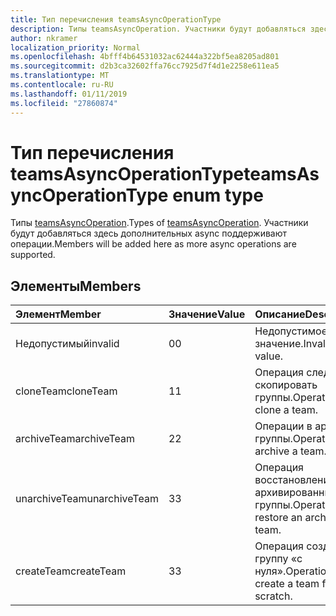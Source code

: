 ```yaml
---
title: Тип перечисления teamsAsyncOperationType
description: Типы teamsAsyncOperation. Участники будут добавляться здесь дополнительных async поддерживают операции.
author: nkramer
localization_priority: Normal
ms.openlocfilehash: 4bfff4b64531032ac62444a322bf5ea8205ad801
ms.sourcegitcommit: d2b3ca32602ffa76cc7925d7f4d1e2258e611ea5
ms.translationtype: MT
ms.contentlocale: ru-RU
ms.lasthandoff: 01/11/2019
ms.locfileid: "27860874"
---
```

# <a name="teamsasyncoperationtype-enum-type"></a><span data-ttu-id="0c9b9-104">Тип перечисления teamsAsyncOperationType</span><span class="sxs-lookup"><span data-stu-id="0c9b9-104">teamsAsyncOperationType enum type</span></span>



<span data-ttu-id="0c9b9-105">Типы [teamsAsyncOperation](teamsasyncoperation.md).</span><span class="sxs-lookup"><span data-stu-id="0c9b9-105">Types of [teamsAsyncOperation](teamsasyncoperation.md).</span></span> <span data-ttu-id="0c9b9-106">Участники будут добавляться здесь дополнительных async поддерживают операции.</span><span class="sxs-lookup"><span data-stu-id="0c9b9-106">Members will be added here as more async operations are supported.</span></span>

## <a name="members"></a><span data-ttu-id="0c9b9-107">Элементы</span><span class="sxs-lookup"><span data-stu-id="0c9b9-107">Members</span></span>

| <span data-ttu-id="0c9b9-108">Элемент</span><span class="sxs-lookup"><span data-stu-id="0c9b9-108">Member</span></span> | <span data-ttu-id="0c9b9-109">Значение</span><span class="sxs-lookup"><span data-stu-id="0c9b9-109">Value</span></span>| <span data-ttu-id="0c9b9-110">Описание</span><span class="sxs-lookup"><span data-stu-id="0c9b9-110">Description</span></span> |
|:---------------|:--------|:----------|
|<span data-ttu-id="0c9b9-111">Недопустимый</span><span class="sxs-lookup"><span data-stu-id="0c9b9-111">invalid</span></span>|<span data-ttu-id="0c9b9-112">0</span><span class="sxs-lookup"><span data-stu-id="0c9b9-112">0</span></span>|<span data-ttu-id="0c9b9-113">Недопустимое значение.</span><span class="sxs-lookup"><span data-stu-id="0c9b9-113">Invalid value.</span></span>|
|<span data-ttu-id="0c9b9-114">cloneTeam</span><span class="sxs-lookup"><span data-stu-id="0c9b9-114">cloneTeam</span></span>|<span data-ttu-id="0c9b9-115">1</span><span class="sxs-lookup"><span data-stu-id="0c9b9-115">1</span></span>|<span data-ttu-id="0c9b9-116">Операция следует скопировать группы.</span><span class="sxs-lookup"><span data-stu-id="0c9b9-116">Operation to clone a team.</span></span>|
|<span data-ttu-id="0c9b9-117">archiveTeam</span><span class="sxs-lookup"><span data-stu-id="0c9b9-117">archiveTeam</span></span>|<span data-ttu-id="0c9b9-118">2</span><span class="sxs-lookup"><span data-stu-id="0c9b9-118">2</span></span>|<span data-ttu-id="0c9b9-119">Операции в архив группы.</span><span class="sxs-lookup"><span data-stu-id="0c9b9-119">Operation to archive a team.</span></span>|
|<span data-ttu-id="0c9b9-120">unarchiveTeam</span><span class="sxs-lookup"><span data-stu-id="0c9b9-120">unarchiveTeam</span></span>|<span data-ttu-id="0c9b9-121">3</span><span class="sxs-lookup"><span data-stu-id="0c9b9-121">3</span></span>|<span data-ttu-id="0c9b9-122">Операция восстановление архивированных группы.</span><span class="sxs-lookup"><span data-stu-id="0c9b9-122">Operation to restore an archived team.</span></span>|
|<span data-ttu-id="0c9b9-123">createTeam</span><span class="sxs-lookup"><span data-stu-id="0c9b9-123">createTeam</span></span>|<span data-ttu-id="0c9b9-124">3</span><span class="sxs-lookup"><span data-stu-id="0c9b9-124">3</span></span>|<span data-ttu-id="0c9b9-125">Операция создать группу «с нуля».</span><span class="sxs-lookup"><span data-stu-id="0c9b9-125">Operation to create a team from scratch.</span></span>|

